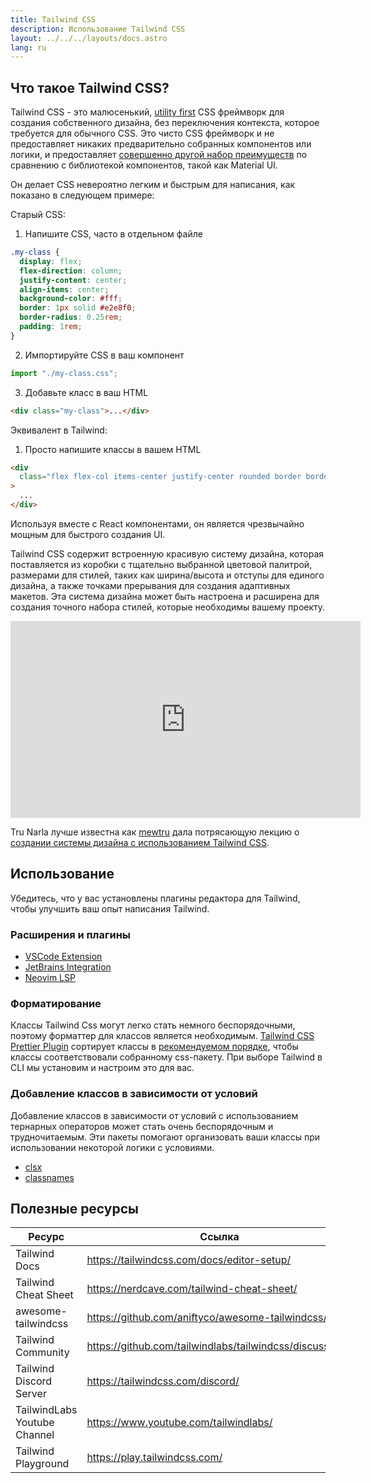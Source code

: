 ```yaml
---
title: Tailwind CSS
description: Использование Tailwind CSS
layout: ../../../layouts/docs.astro
lang: ru
---
```


## Что такое Tailwind CSS?

Tailwind CSS - это малюсенький, [utility first](https://tailwindcss.com/docs/utility-first) CSS фреймворк для создания собственного дизайна, без переключения контекста, которое требуется для обычного CSS. Это чисто CSS фреймворк и не предоставляет никаких предварительно собранных компонентов или логики, и предоставляет [совершенно другой набор преимуществ](https://www.youtube.com/watch?v=CQuTF-bkOgc) по сравнению с библиотекой компонентов, такой как Material UI.

Он делает CSS невероятно легким и быстрым для написания, как показано в следующем примере:

Старый CSS:

1. Напишите CSS, часто в отдельном файле

```css
.my-class {
  display: flex;
  flex-direction: column;
  justify-content: center;
  align-items: center;
  background-color: #fff;
  border: 1px solid #e2e8f0;
  border-radius: 0.25rem;
  padding: 1rem;
}
```

2. Импортируйте CSS в ваш компонент

```jsx
import "./my-class.css";
```

3. Добавьте класс в ваш HTML

```html
<div class="my-class">...</div>
```

Эквивалент в Tailwind:

1. Просто напишите классы в вашем HTML

```html
<div
  class="flex flex-col items-center justify-center rounded border border-gray-200 bg-white p-4"
>
  ...
</div>
```

Используя вместе с React компонентами, он является чрезвычайно мощным для быстрого создания UI.

Tailwind CSS содержит встроенную красивую систему дизайна, которая поставляется из коробки с тщательно выбранной цветовой палитрой, размерами для стилей, таких как ширина/высота и отступы для единого дизайна, а также точками прерывания для создания адаптивных макетов. Эта система дизайна может быть настроена и расширена для создания точного набора стилей, которые необходимы вашему проекту.

<div class="embed">
<iframe width="560" height="315" src="https://www.youtube.com/embed/T-Zv73yZ_QI" title="YouTube video player" frameborder="0" allow="accelerometer; autoplay; clipboard-write; encrypted-media; gyroscope; picture-in-picture" allowfullscreen></iframe>
</div>

Tru Narla лучше известна как [mewtru](https://twitter.com/trunarla) дала потрясающую лекцию о [создании системы дизайна с использованием Tailwind CSS](https://www.youtube.com/watch?v=T-Zv73yZ_QI).

## Использование

Убедитесь, что у вас установлены плагины редактора для Tailwind, чтобы улучшить ваш опыт написания Tailwind.

### Расширения и плагины

- [VSCode Extension](https://marketplace.visualstudio.com/items?itemName=bradlc.vscode-tailwindcss)
- [JetBrains Integration](https://www.jetbrains.com/help/webstorm/tailwind-css.html#ws_css_tailwind_install)
- [Neovim LSP](https://github.com/neovim/nvim-lspconfig/blob/master/doc/server_configurations.md#tailwindcss)

### Форматирование

Классы Tailwind Css могут легко стать немного беспорядочными, поэтому форматтер для классов является необходимым. [Tailwind CSS Prettier Plugin](https://github.com/tailwindlabs/prettier-plugin-tailwindcss) сортирует классы в [рекомендуемом порядке](https://tailwindcss.com/blog/automatic-class-sorting-with-prettier#how-classes-are-sorted), чтобы классы соответствовали собранному css-пакету. При выборе Tailwind в CLI мы установим и настроим это для вас.

### Добавление классов в зависимости от условий

Добавление классов в зависимости от условий с использованием тернарных операторов может стать очень беспорядочным и трудночитаемым. Эти пакеты помогают организовать ваши классы при использовании некоторой логики с условиями.

- [clsx](https://github.com/lukeed/clsx)
- [classnames](https://github.com/JedWatson/classnames)

## Полезные ресурсы

| Ресурс                       | Ссылка                                                   |
| ---------------------------- | -------------------------------------------------------- |
| Tailwind Docs                | https://tailwindcss.com/docs/editor-setup/               |
| Tailwind Cheat Sheet         | https://nerdcave.com/tailwind-cheat-sheet/               |
| awesome-tailwindcss          | https://github.com/aniftyco/awesome-tailwindcss/         |
| Tailwind Community           | https://github.com/tailwindlabs/tailwindcss/discussions/ |
| Tailwind Discord Server      | https://tailwindcss.com/discord/                         |
| TailwindLabs Youtube Channel | https://www.youtube.com/tailwindlabs/                    |
| Tailwind Playground          | https://play.tailwindcss.com/                            |
